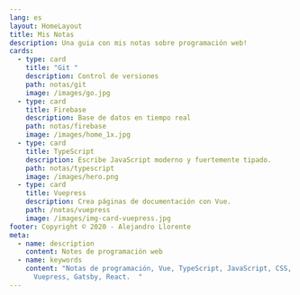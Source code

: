 ```yaml
---
lang: es
layout: HomeLayout
title: Mis Notas
description: Una guia con mis notas sobre programación web!
cards:
  - type: card
    title: "Git "
    description: Control de versiones
    path: notas/git
    image: /images/go.jpg
  - type: card
    title: Firebase
    description: Base de datos en tiempo real
    path: notas/firebase
    image: /images/home_1x.jpg
  - type: card
    title: TypeScript
    description: Escribe JavaScript moderno y fuertemente tipado.
    path: notas/typescript
    image: /images/hero.png
  - type: card
    title: Vuepress
    description: Crea páginas de documentación con Vue.
    path: /notas/vuepress
    image: /images/img-card-vuepress.jpg
footer: Copyright © 2020 - Alejandro Llorente
meta:
  - name: description
    content: Notes de programación web
  - name: keywords
    content: "Notas de programación, Vue, TypeScript, JavaScript, CSS, HTML, Git,
      Vuepress, Gatsby, React.  "
---
```

